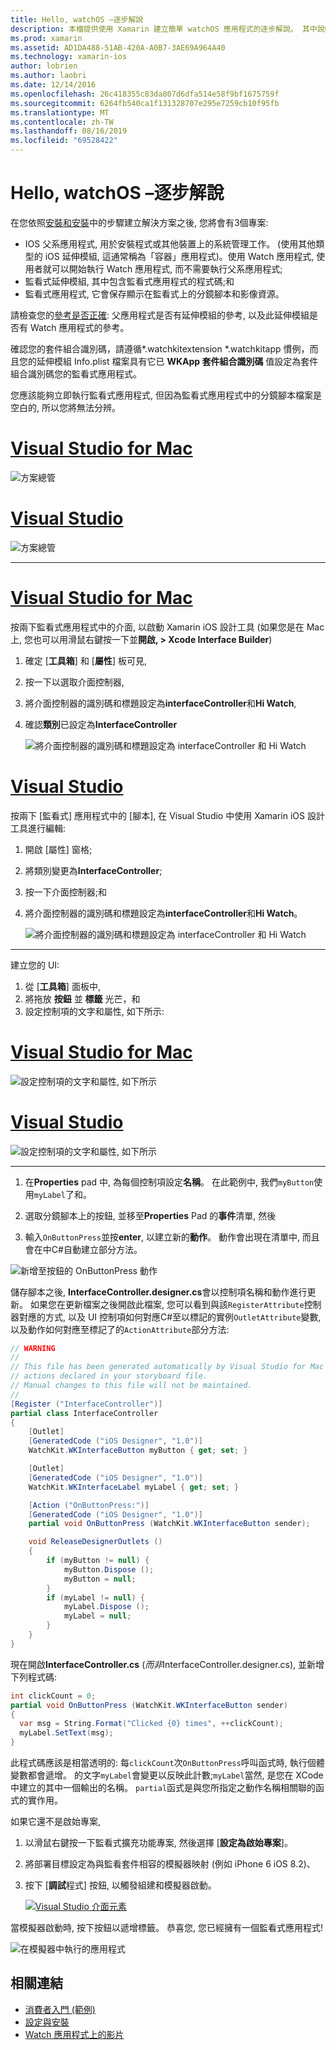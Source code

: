 ```yaml
---
title: Hello, watchOS –逐步解說
description: 本檔提供使用 Xamarin 建立簡單 watchOS 應用程式的逐步解說。 其中說明如何在 Visual Studio 和 Visual Studio for Mac 中工作、使用分鏡腳本, 以及在程式碼中回應事件。
ms.prod: xamarin
ms.assetid: AD1DA488-51AB-420A-A0B7-3AE69A964A40
ms.technology: xamarin-ios
author: lobrien
ms.author: laobri
ms.date: 12/14/2016
ms.openlocfilehash: 26c418355c83da807d6dfa514e58f9bf1675759f
ms.sourcegitcommit: 6264fb540ca1f131328707e295e7259cb10f95fb
ms.translationtype: MT
ms.contentlocale: zh-TW
ms.lasthandoff: 08/16/2019
ms.locfileid: "69528422"
---
```

# <a name="hello-watchos--walkthrough"></a>Hello, watchOS –逐步解說

在您依照[安裝和安裝](~/ios/watchos/get-started/installation.md)中的步驟建立解決方案之後, 您將會有3個專案:

- IOS 父系應用程式, 用於安裝程式或其他裝置上的系統管理工作。 (使用其他類型的 iOS 延伸模組, 這通常稱為「容器」應用程式)。使用 Watch 應用程式, 使用者就可以開始執行 Watch 應用程式, 而不需要執行父系應用程式;
- 監看式延伸模組, 其中包含監看式應用程式的程式碼;和
- 監看式應用程式, 它會保存顯示在監看式上的分鏡腳本和影像資源。

請檢查您的[參考是否正確](~/ios/watchos/get-started/project-references.md): 父應用程式是否有延伸模組的參考, 以及此延伸模組是否有 Watch 應用程式的參考。

確認您的套件組合識別碼，請遵循\*.watchkitextension \*.watchkitapp 慣例，而且您的延伸模組 Info.plist 檔案具有它已 **WKApp 套件組合識別碼** 值設定為套件組合識別碼您的監看式應用程式。

您應該能夠立即執行監看式應用程式, 但因為監看式應用程式中的分鏡腳本檔案是空白的, 所以您將無法分辨。

# <a name="visual-studio-for-mactabmacos"></a>[Visual Studio for Mac](#tab/macos)

![](hello-watch-images/projectstructure.png "方案總管")

# <a name="visual-studiotabwindows"></a>[Visual Studio](#tab/windows)

![](hello-watch-images/vs-projectstructure.png "方案總管")

-----

# <a name="visual-studio-for-mactabmacos"></a>[Visual Studio for Mac](#tab/macos)
    
按兩下監看式應用程式中的介面, 以啟動 Xamarin iOS 設計工具 (如果您是在 Mac 上, 您也可以用滑鼠右鍵按一下並**開啟, > Xcode Interface Builder**)


1. 確定 [**工具箱**] 和 [**屬性**] 板可見,
1. 按一下以選取介面控制器,
1. 將介面控制器的識別碼和標題設定為**interfaceController**和**Hi Watch**,
1. 確認**類別**已設定為**InterfaceController**

    ![](hello-watch-images/interfacecontrollerattributes.png "將介面控制器的識別碼和標題設定為 interfaceController 和 Hi Watch")

# <a name="visual-studiotabwindows"></a>[Visual Studio](#tab/windows)

按兩下 [監看式] 應用程式中的 [腳本], 在 Visual Studio 中使用 Xamarin iOS 設計工具進行編輯:

1. 開啟 [屬性] 窗格;
1. 將類別變更為**InterfaceController**;
1. 按一下介面控制器;和
1. 將介面控制器的識別碼和標題設定為**interfaceController**和**Hi Watch**。

    ![](hello-watch-images/vs-interfacecontrollerattributes.png "將介面控制器的識別碼和標題設定為 interfaceController 和 Hi Watch")

-----


建立您的 UI:

1. 從 [**工具箱**] 面板中,
1. 將拖放 **按鈕** 並 **標籤** 光芒，和
1. 設定控制項的文字和屬性, 如下所示:

# <a name="visual-studio-for-mactabmacos"></a>[Visual Studio for Mac](#tab/macos)

![](hello-watch-images/draganddrop.png "設定控制項的文字和屬性, 如下所示")

# <a name="visual-studiotabwindows"></a>[Visual Studio](#tab/windows)

![](hello-watch-images/vs-draganddrop.png "設定控制項的文字和屬性, 如下所示")

-----

1. 在**Properties** pad 中, 為每個控制項設定**名稱**。 在此範例中, 我們`myButton`使用`myLabel`了和。

1. 選取分鏡腳本上的按鈕, 並移至**Properties** Pad 的**事件**清單, 然後

1. 輸入`OnButtonPress`並按**enter**, 以建立新的**動作**。
  動作會出現在清單中, 而且會在中C#自動建立部分方法。

![](hello-watch-images/buttonaction.png "新增至按鈕的 OnButtonPress 動作")

儲存腳本之後, **InterfaceController.designer.cs**會以控制項名稱和動作進行更新。 如果您在更新檔案之後開啟此檔案, 您可以看到與該`RegisterAttribute`控制器對應的方式, 以及 UI 控制項如何對應C#至以標記的實例`OutletAttribute`變數, 以及動作如何對應至標記了的`ActionAttribute`部分方法:

```csharp
// WARNING
//
// This file has been generated automatically by Visual Studio for Mac from the outlets and
// actions declared in your storyboard file.
// Manual changes to this file will not be maintained.
//
[Register ("InterfaceController")]
partial class InterfaceController
{
    [Outlet]
    [GeneratedCode ("iOS Designer", "1.0")]
    WatchKit.WKInterfaceButton myButton { get; set; }

    [Outlet]
    [GeneratedCode ("iOS Designer", "1.0")]
    WatchKit.WKInterfaceLabel myLabel { get; set; }

    [Action ("OnButtonPress:")]
    [GeneratedCode ("iOS Designer", "1.0")]
    partial void OnButtonPress (WatchKit.WKInterfaceButton sender);

    void ReleaseDesignerOutlets ()
    {
        if (myButton != null) {
            myButton.Dispose ();
            myButton = null;
        }
        if (myLabel != null) {
            myLabel.Dispose ();
            myLabel = null;
        }
    }
}
```

現在開啟**InterfaceController.cs** (*而非*InterfaceController.designer.cs), 並新增下列程式碼:

```csharp
int clickCount = 0;
partial void OnButtonPress (WatchKit.WKInterfaceButton sender)
{
  var msg = String.Format("Clicked {0} times", ++clickCount);
  myLabel.SetText(msg);
}
```

此程式碼應該是相當透明的: 每`clickCount`次`OnButtonPress`呼叫函式時, 執行個體變數都會遞增。 的文字`myLabel`會變更以反映此計數;`myLabel`當然, 是您在 XCode 中建立的其中一個輸出的名稱。 `partial`函式是與您所指定之動作名稱相關聯的函式的實作用。

如果它還不是啟始專案,

1. 以滑鼠右鍵按一下監看式擴充功能專案, 然後選擇 [**設定為啟始專案**]。

1. 將部署目標設定為與監看套件相容的模擬器映射 (例如 iPhone 6 iOS 8.2)、

1. 按下 [**調試**程式] 按鈕, 以觸發組建和模擬器啟動。

    [![](hello-watch-images/readytodebug-sml.png "Visual Studio 介面元素")](hello-watch-images/readytodebug.png#lightbox)

當模擬器啟動時, 按下按鈕以遞增標籤。
恭喜您, 您已經擁有一個監看式應用程式!

![](hello-watch-images/running.png "在模擬器中執行的應用程式")


## <a name="related-links"></a>相關連結

- [消費者入門 (範例)](https://docs.microsoft.com/samples/xamarin/ios-samples/watchkit-gettingstarted)
- [設定與安裝](~/ios/watchos/get-started/installation.md)
- [Watch 應用程式上的影片](https://blog.xamarin.com/your-first-watch-kit-app/)
